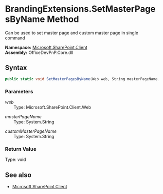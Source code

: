 # BrandingExtensions.SetMasterPagesByName Method  
Can be used to set master page and custom master page in single command  

**Namespace:** [Microsoft.SharePoint.Client](Microsoft.SharePoint.Client.md)  
**Assembly:** OfficeDevPnP.Core.dll  
## Syntax
```C#
public static void SetMasterPagesByName(Web web, String masterPageName, String customMasterPageName)
```
### Parameters
*web*  
&emsp;&emsp;Type: Microsoft.SharePoint.Client.Web  

*masterPageName*  
&emsp;&emsp;Type: System.String  

*customMasterPageName*  
&emsp;&emsp;Type: System.String  

### Return Value
Type: void  

## See also
- [Microsoft.SharePoint.Client](Microsoft.SharePoint.Client.md)

